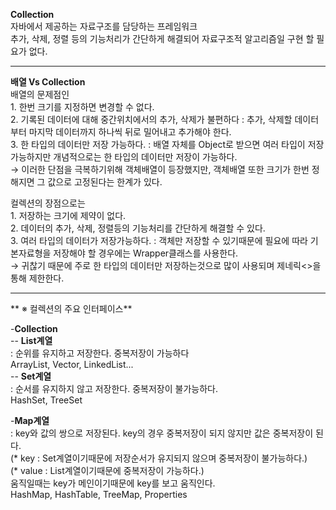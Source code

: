 **Collection**<br>
 자바에서 제공하는 자료구조를 담당하는 프레임워크<br>
 추가, 삭제, 정렬 등의 기능처리가 간단하게 해결되어 자료구조적 알고리즘일 구현 할 필요가 없다. <br>
 

------------


**배열 Vs Collection**<br>
배열의 문제점인<br>
    1. 한번 크기를 지정하면 변경할 수 없다.<br>
    2. 기록된 데이터에 대해 중간위치에서의 추가, 삭제가 불편하다 : 추가, 삭제할 데이터 부터 마지막 데이터까지 하나씩 뒤로 밀어내고 추가해야 한다.<br>
    3. 한 타입의 데이터만 저장 가능하다. : 배열 자체를 Object로 받으면 여러 타입이 저장가능하지만 개념적으로는 한 타입의 데이터만 저장이 가능하다.<br>
    → 이러한 단점을 극복하기위해 객체배열이 등장했지만, 객체배열 또한 크기가 한번 정해지면 그 값으로 고정된다는 한계가 있다.<br>
   
   컬렉션의 장점으로는<br>
    1. 저장하는 크기에 제약이 없다.<br>
    2. 데이터의 추가, 삭제, 정렬등의 기능처리를 간단하게 해결할 수 있다.<br>
    3. 여러 타입의 데이터가 저장가능하다. : 객체만 저장할 수 있기때문에 필요에 따라 기본자료형을 저장해야 할 경우에는 Wrapper클래스를 사용한다.<br>
    → 귀찮기 때문에 주로 한 타입의 데이터만 저장하는것으로 많이 사용되며 제네릭<>을 통해 제한한다.<br>
 

------------


** ※ 컬렉션의 주요 인터페이스**

 -**Collection**<br>
 -- **List계열**<br>
 : 순위를 유지하고 저장한다. 중복저장이 가능하다 <br>
   ArrayList, Vector, LinkedList...<br>
 -- **Set계열**<br>
 : 순서를 유지하지 않고 저장한다. 중복저장이 불가능하다. <br>
  HashSet, TreeSet <br>
 
 -**Map계열**<br>
 : key와 값의 쌍으로 저장된다. key의 경우 중복저장이 되지 않지만 값은 중복저장이 된다.<br>
  (* key : Set계열이기때문에 저장순서가 유지되지 않으며 중복저장이 불가능하다.)<br>
  (* value : List계열이기때문에 중복저장이 가능하다.)<br>
  움직일때는 key가 메인이기때문에 key를 보고 움직인다.<br>
  HashMap, HashTable, TreeMap, Properties<br>
